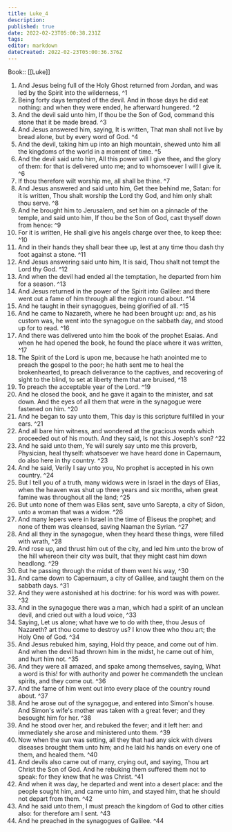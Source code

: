 ```yaml
---
title: Luke_4
description: 
published: true
date: 2022-02-23T05:00:38.231Z
tags: 
editor: markdown
dateCreated: 2022-02-23T05:00:36.376Z
---
```


 Book:: [[Luke]]
 1. And Jesus being full of the Holy Ghost returned from Jordan, and was led by the Spirit into the wilderness, ^1
 2. Being forty days tempted of the devil. And in those days he did eat nothing: and when they were ended, he afterward hungered. ^2
 3. And the devil said unto him, If thou be the Son of God, command this stone that it be made bread. ^3
 4. And Jesus answered him, saying, It is written, That man shall not live by bread alone, but by every word of God. ^4
 5. And the devil, taking him up into an high mountain, shewed unto him all the kingdoms of the world in a moment of time. ^5
 6. And the devil said unto him, All this power will I give thee, and the glory of them: for that is delivered unto me; and to whomsoever I will I give it. ^6
 7. If thou therefore wilt worship me, all shall be thine. ^7
 8. And Jesus answered and said unto him, Get thee behind me, Satan: for it is written, Thou shalt worship the Lord thy God, and him only shalt thou serve. ^8
 9. And he brought him to Jerusalem, and set him on a pinnacle of the temple, and said unto him, If thou be the Son of God, cast thyself down from hence: ^9
 10. For it is written, He shall give his angels charge over thee, to keep thee: ^10
 11. And in their hands they shall bear thee up, lest at any time thou dash thy foot against a stone. ^11
 12. And Jesus answering said unto him, It is said, Thou shalt not tempt the Lord thy God. ^12
 13. And when the devil had ended all the temptation, he departed from him for a season. ^13
 14. And Jesus returned in the power of the Spirit into Galilee: and there went out a fame of him through all the region round about. ^14
 15. And he taught in their synagogues, being glorified of all. ^15
 16. And he came to Nazareth, where he had been brought up: and, as his custom was, he went into the synagogue on the sabbath day, and stood up for to read. ^16
 17. And there was delivered unto him the book of the prophet Esaias. And when he had opened the book, he found the place where it was written, ^17
 18. The Spirit of the Lord is upon me, because he hath anointed me to preach the gospel to the poor; he hath sent me to heal the brokenhearted, to preach deliverance to the captives, and recovering of sight to the blind, to set at liberty them that are bruised, ^18
 19. To preach the acceptable year of the Lord. ^19
 20. And he closed the book, and he gave it again to the minister, and sat down. And the eyes of all them that were in the synagogue were fastened on him. ^20
 21. And he began to say unto them, This day is this scripture fulfilled in your ears. ^21
 22. And all bare him witness, and wondered at the gracious words which proceeded out of his mouth. And they said, Is not this Joseph's son? ^22
 23. And he said unto them, Ye will surely say unto me this proverb, Physician, heal thyself: whatsoever we have heard done in Capernaum, do also here in thy country. ^23
 24. And he said, Verily I say unto you, No prophet is accepted in his own country. ^24
 25. But I tell you of a truth, many widows were in Israel in the days of Elias, when the heaven was shut up three years and six months, when great famine was throughout all the land; ^25
 26. But unto none of them was Elias sent, save unto Sarepta, a city of Sidon, unto a woman that was a widow. ^26
 27. And many lepers were in Israel in the time of Eliseus the prophet; and none of them was cleansed, saving Naaman the Syrian. ^27
 28. And all they in the synagogue, when they heard these things, were filled with wrath, ^28
 29. And rose up, and thrust him out of the city, and led him unto the brow of the hill whereon their city was built, that they might cast him down headlong. ^29
 30. But he passing through the midst of them went his way, ^30
 31. And came down to Capernaum, a city of Galilee, and taught them on the sabbath days. ^31
 32. And they were astonished at his doctrine: for his word was with power. ^32
 33. And in the synagogue there was a man, which had a spirit of an unclean devil, and cried out with a loud voice, ^33
 34. Saying, Let us alone; what have we to do with thee, thou Jesus of Nazareth? art thou come to destroy us? I know thee who thou art; the Holy One of God. ^34
 35. And Jesus rebuked him, saying, Hold thy peace, and come out of him. And when the devil had thrown him in the midst, he came out of him, and hurt him not. ^35
 36. And they were all amazed, and spake among themselves, saying, What a word is this! for with authority and power he commandeth the unclean spirits, and they come out. ^36
 37. And the fame of him went out into every place of the country round about. ^37
 38. And he arose out of the synagogue, and entered into Simon's house. And Simon's wife's mother was taken with a great fever; and they besought him for her. ^38
 39. And he stood over her, and rebuked the fever; and it left her: and immediately she arose and ministered unto them. ^39
 40. Now when the sun was setting, all they that had any sick with divers diseases brought them unto him; and he laid his hands on every one of them, and healed them. ^40
 41. And devils also came out of many, crying out, and saying, Thou art Christ the Son of God. And he rebuking them suffered them not to speak: for they knew that he was Christ. ^41
 42. And when it was day, he departed and went into a desert place: and the people sought him, and came unto him, and stayed him, that he should not depart from them. ^42
 43. And he said unto them, I must preach the kingdom of God to other cities also: for therefore am I sent. ^43
 44. And he preached in the synagogues of Galilee. ^44
